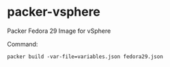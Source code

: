 # packer-vsphere
Packer Fedora 29 Image for vSphere

Command:
```
packer build -var-file=variables.json fedora29.json
```
